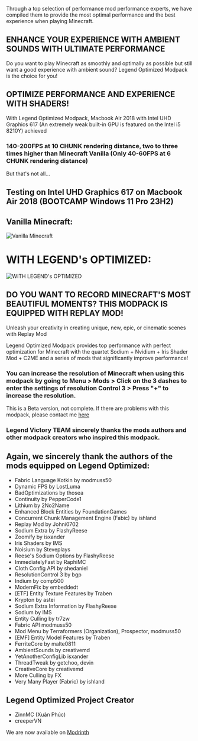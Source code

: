 Through a top selection of performance mod performance experts, we have compiled them to provide the most optimal performance and the best experience when playing Minecraft.

## ENHANCE YOUR EXPERIENCE WITH AMBIENT SOUNDS WITH ULTIMATE PERFORMANCE

Do you want to play Minecraft as smoothly and optimally as possible but still want a good experience with ambient sound? Legend Optimized Modpack is the choice for you!

## OPTIMIZE PERFORMANCE AND EXPERIENCE WITH SHADERS!

With Legend Optimized Modpack, Macbook Air 2018 with Intel UHD Graphics 617 (An extremely weak built-in GPU is featured on the Intel i5 8210Y) achieved
### 140-200FPS at 10 CHUNK rendering distance, two to three times higher than Minecraft Vanilla (Only 40-60FPS at 6 CHUNK rendering distance)
But that's not all...
## Testing on Intel UHD Graphics 617 on Macbook Air 2018 (BOOTCAMP Windows 11 Pro 23H2)

## Vanilla Minecraft:
![Vanilla Minecraft](https://cdn.modrinth.com/data/cached_images/68b608fc6a22b7b980868394c3d8896149908a8c.jpeg)

# WITH LEGEND's OPTIMIZED:
![WITH LEGEND's OPTIMIZED](https://cdn.modrinth.com/data/cached_images/bc30d9b360174400b2bc4f695c2b168ccdb14fda.jpeg)

## DO YOU WANT TO RECORD MINECRAFT'S MOST BEAUTIFUL MOMENTS? THIS MODPACK IS EQUIPPED WITH REPLAY MOD!

Unleash your creativity in creating unique, new, epic, or cinematic scenes with Replay Mod

Legend Optimized Modpack provides top performance with perfect optimization for Minecraft with the quartet Sodium + Nvidium + Iris Shader Mod + C2ME and a series of mods that significantly improve performance!

### You can increase the resolution of Minecraft when using this modpack by going to Menu > Mods > Click on the 3 dashes to enter the settings of resolution Control 3 > Press "+" to increase the resolution.

This is a Beta version, not complete. If there are problems with this modpack, please contact me [here](https://forms.gle/k8g3EYZHBqbBBiv6A)

### Legend Victory TEAM sincerely thanks the mods authors and other modpack creators who inspired this modpack.

## Again, we sincerely thank the authors of the mods equipped on Legend Optimized:
- Fabric Language Kotkin by modmuss50
- Dynamic FPS by LostLuma
- BadOptimizations by thosea
- Continuity by PepperCode1
- Lithium by 2No2Name
- Enhanced Block Entities by FoundationGames
- Concurrent Chunk Management Engine (Fabic) by ishland
- Replay Mod by Johni0702
- Sodium Extra by FlashyReese
- Zoomify by isxander
- Iris Shaders by IMS
- Noisium by Steveplays
- Reese's Sodium Options by FlashyReese
- ImmediatelyFast by RaphiMC
- Cloth Config API by shedaniel
- ResolutionControl 3 by bgp
- Indium by comp500
- ModernFix by embeddedt
- [ETF] Entity Texture Features by Traben
- Krypton by astei
- Sodium Extra Information by FlashyReese
- Sodium by IMS
- Entity Culling by tr7zw
- Fabric API modmuss50
- Mod Menu by Terraformers (Organization), Prospector, modmuss50
- [EMF] Entity Model Features by Traben
- FerriteCore by malte0811
- AmbientSounds by creativemd
- YetAnotherConfigLib isxander
- ThreadTweak by getchoo, devin
- CreativeCore by creativemd
- More Culling by FX
- Very Many Player (Fabric) by ishland
## Legend Optimized Project Creator
- ZinnMC (Xuân Phúc)
- creeperVN

We are now available on [Modrinth](https://modrinth.com/modpack/legend-optimized)
